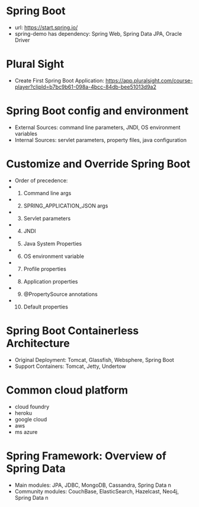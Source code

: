 # Spring Boot
- url: https://start.spring.io/
- spring-demo has dependency: Spring Web, Spring Data JPA, Oracle Driver

# Plural Sight
- Create First Spring Boot Application: 
https://app.pluralsight.com/course-player?clipId=b7bc9b61-098a-4bcc-84db-bee51013d9a2

# Spring Boot config and environment
- External Sources: command line parameters, JNDI, OS environment variables
- Internal Sources: servlet parameters, property files, java configuration

# Customize and Override Spring Boot
- Order of precedence:
- 1. Command line args
- 2. SPRING_APPLICATION_JSON args
- 3. Servlet parameters
- 4. JNDI
- 5. Java System Properties
- 6. OS environment variable
- 7. Profile properties
- 8. Application properties
- 9. @PropertySource annotations
- 10. Default properties

# Spring Boot Containerless Architecture
- Original Deployment: Tomcat, Glassfish, Websphere, Spring Boot
- Support Containers: Tomcat, Jetty, Undertow

# Common cloud platform
- cloud foundry
- heroku
- google cloud
- aws
- ms azure

# Spring Framework: Overview of Spring Data
- Main modules: JPA, JDBC, MongoDB, Cassandra, Spring Data n
- Community modules: CouchBase, ElasticSearch, Hazelcast, Neo4j, Spring Data n
